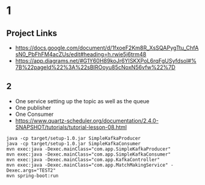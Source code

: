 # 1

## Project Links

- <https://docs.google.com/document/d/1fxoeF2Km8R_XsSQAPygTtu_ChfAsN0_PbFhFM4acZUs/edit#heading=h.rwie5j6trm48>
- <https://app.diagrams.net/#G1Y60H89koJr6YISKXPoL6rqFgUSyfdsol#%7B%22pageId%22%3A%22sBIROoyu85cNoxN56vfw%22%7D>

## 2

- One service setting up the topic as well as the queue
- One publisher
- One Consumer
- <https://www.quartz-scheduler.org/documentation/2.4.0-SNAPSHOT/tutorials/tutorial-lesson-08.html>

```
java -cp target/setup-1.0.jar SimpleKafkaProducer
java -cp target/setup-1.0.jar SimpleKafkaConsumer
mvn exec:java -Dexec.mainClass="com.app.SimpleKafkaProducer"
mvn exec:java -Dexec.mainClass="com.app.SimpleKafkaConsumer"
mvn exec:java -Dexec.mainClass="com.app.KafkaController"
mvn exec:java -Dexec.mainClass="com.app.MatchMakingService" -Dexec.args="TEST2"
mvn spring-boot:run
```